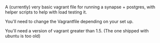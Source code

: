 A (currently) very basic vagrant file for running a synapse + postgres, with
helper scripts to help with load testing it.

You'll need to change the Vagrantfile depending on your set up.

You'll need a version of vagrant greater than 1.5. (The one shipped with ubuntu is too old)
